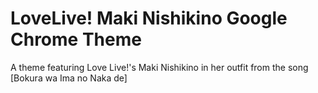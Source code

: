 # LoveLive! Maki Nishikino Google Chrome Theme
A theme featuring Love Live!'s Maki Nishikino in her outfit from the song [Bokura wa Ima no Naka de]